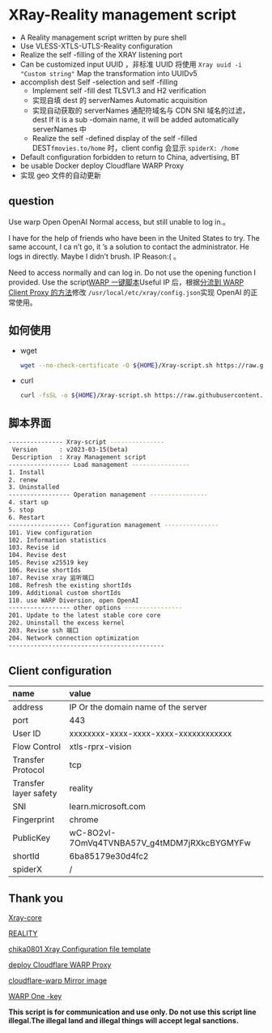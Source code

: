 # XRay-Reality management script

- A Reality management script written by pure shell
- Use VLESS-XTLS-UTLS-Reality configuration
- Realize the self -filling of the XRAY listening port
- Can be customized input UUID ，非标准 UUID 将使用 `Xray uuid -i "Custom string"` Map the transformation into UUIDv5
- accomplish dest Self -selection and self -filling
  - Implement self -fill dest TLSV1.3 and H2 verification
  - 实现自填 dest 的 serverNames Automatic acquisition
  - 实现自动获取的 serverNames 通配符域名与 CDN SNI 域名的过滤，dest If it is a sub -domain name, it will be added automatically serverNames 中
  - Realize the self -defined display of the self -filled DEST`fmovies.to/home` 时，client config 会显示 `spiderX: /home`
- Default configuration forbidden to return to China, advertising, BT
- be usable Docker deploy Cloudflare WARP Proxy
- 实现 geo 文件的自动更新

## question

Use warp Open OpenAI Normal access, but still unable to log in.。

I have for the help of friends who have been in the United States to try. The same account, I ca n’t go, it ’s a solution to contact the administrator. He logs in directly. Maybe I didn’t brush. IP Reason:( 。

Need to access normally and can log in. Do not use the opening function I provided. Use the script[WARP 一键脚本][fscarmen]Useful IP 后，根据[分流到 WARP Client Proxy 的方法][fscarmen-warpproxy]修改 `/usr/local/etc/xray/config.json`实现 OpenAI 的正常使用。

## 如何使用

- wget

  ```sh
  wget --no-check-certificate -O ${HOME}/Xray-script.sh https://raw.githubusercontent.com/zxcvos/Xray-script/main/reality.sh && bash ${HOME}/Xray-script.sh
  ```

- curl

  ```sh
  curl -fsSL -o ${HOME}/Xray-script.sh https://raw.githubusercontent.com/zxcvos/Xray-script/main/reality.sh && bash ${HOME}/Xray-script.sh
  ```

## 脚本界面

```sh
--------------- Xray-script ---------------
 Version      : v2023-03-15(beta)
 Description  : Xray Management script
----------------- Load management ----------------
1. Install
2. renew
3. Uninstalled
----------------- Operation management ----------------
4. start up
5. stop
6. Restart
----------------- Configuration management ---------------
101. View configuration
102. Information statistics
103. Revise id
104. Revise dest
105. Revise x25519 key
106. Revise shortIds
107. Revise xray 监听端口
108. Refresh the existing shortIds
109. Additional custom shortIds
110. use WARP Diversion, open OpenAI
----------------- other options ----------------
201. Update to the latest stable core core
202. Uninstall the excess kernel
203. Revise ssh 端口
204. Network connection optimization
-------------------------------------------
```

## Client configuration

| name                  | value                                       |
| :-------------------- | :------------------------------------------ |
| address               | IP Or the domain name of the server         |
| port                  | 443                                         |
| User ID               | xxxxxxxx-xxxx-xxxx-xxxx-xxxxxxxxxxxx        |
| Flow Control          | xtls-rprx-vision                            |
| Transfer Protocol     | tcp                                         |
| Transfer layer safety | reality                                     |
| SNI                   | learn.microsoft.com                         |
| Fingerprint           | chrome                                      |
| PublicKey             | wC-8O2vI-7OmVq4TVNBA57V_g4tMDM7jRXkcBYGMYFw |
| shortId               | 6ba85179e30d4fc2                            |
| spiderX               | /                                           |

## Thank you

[Xray-core][Xray-core]

[REALITY][REALITY]

[chika0801 Xray Configuration file template][chika0801-Xray-examples]

[deploy Cloudflare WARP Proxy][haoel]

[cloudflare-warp Mirror image][e7h4n]

[WARP One -key][fscarmen]

**This script is for communication and use only. Do not use this script line illegal.The illegal land and illegal things will accept legal sanctions.**

[Xray-core]: https://github.com/XTLS/Xray-core "THE NEXT FUTURE"
[REALITY]: https://github.com/XTLS/REALITY "THE NEXT FUTURE"
[chika0801-Xray-examples]: https://github.com/chika0801/Xray-examples "chika0801 Xray 配置文件模板"
[haoel]: https://github.com/haoel/haoel.github.io#943-docker-%E4%BB%A3%E7%90%86 "使用 Docker 快速部署 Cloudflare WARP Proxy"
[e7h4n]: https://github.com/e7h4n/cloudflare-warp "cloudflare-warp 镜像"
[fscarmen]: https://github.com/fscarmen/warp "WARP 一键脚本"
[fscarmen-warpproxy]: https://github.com/fscarmen/warp/blob/main/README.md#Netflix-%E5%88%86%E6%B5%81%E5%88%B0-WARP-Client-ProxyWireProxy-%E7%9A%84%E6%96%B9%E6%B3%95 "Netflix 分流到 WARP Client Proxy、WireProxy 的方法"
